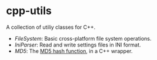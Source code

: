 cpp-utils
=========

A collection of utiliy classes for C++.

- *FileSystem*: Basic cross-platform file system operations.
- *IniParser*: Read and write settings files in INI format.
- *MD5*: The [MD5 hash function](https://en.wikipedia.org/wiki/MD5), in a C++ wrapper.
